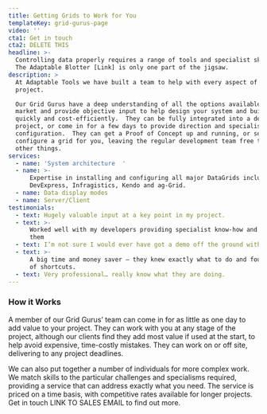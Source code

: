 ```yaml
---
title: Getting Grids to Work for You
templateKey: grid-gurus-page
video: ''
cta1: Get in touch
cta2: DELETE THIS
headline: >-
  Controlling data properly requires a range of tools and specialist skills. 
  The Adaptable Blotter [Link] is only one part of the jigsaw. 
description: >
  At Adaptable Tools we have built a team to help with every aspect of your data
  project. 

  Our Grid Gurus have a deep understanding of all the options available in the
  market and provide objective input to help design your system and build it
  quickly and cost-efficiently.  They can be fully integrated into a development
  project, or come in for a few days to provide direction and specialist
  configuration.  They can get a Proof of Concept up and running, or set up and
  configure a grid for you, leaving the regular development team free to do
  other things. 
services:
  - name: 'System architecture  '
  - name: >-
      Expertise in installing and configuring all major DataGrids including
      DevExpress, Infragistics, Kendo and ag-Grid. 
  - name: Data display modes
  - name: Server/Client
testimonials:
  - text: Hugely valuable input at a key point in my project.
  - text: >-
      Worked well with my developers providing specialist know-how and training
      them
  - text: I’m not sure I would ever have got a demo off the ground without them
  - text: >-
      A big time and money saver – they knew exactly what to do and found lots
      of shortcuts.
  - text: Very professional… really know what they are doing.
---
```

### How it Works

A member of our Grid Gurus’ team can come in for as little as one day to add value to your project.  They can work with you at any stage of the project, although our clients find they add most value if used at the start, to help avoid expensive, time-costly mistakes. They can work on or off site, delivering to any project deadlines.  We can also put together a number of individuals for more complex work.  We match skills to the particular challenges and specialisms required, providing a service that can address exactly what you need.  The service is priced on a time basis, with competitive rates available for longer projects.  Get in touch LINK TO SALES EMAIL to find out more.
